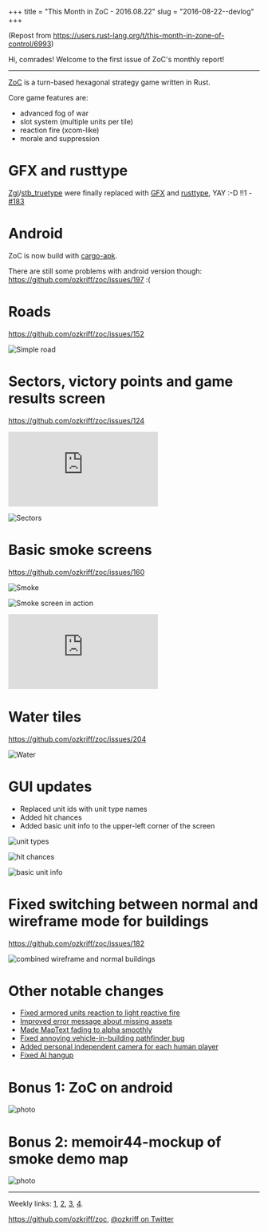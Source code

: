 +++
title = "This Month in ZoC - 2016.08.22"
slug = "2016-08-22--devlog"
+++

(Repost from <https://users.rust-lang.org/t/this-month-in-zone-of-control/6993>)

Hi, comrades! Welcome to the first issue of ZoC's monthly report!

------------------------------------------------------------------------

[ZoC](https://github.com/ozkriff/zoc) is a turn-based hexagonal strategy
game written in Rust.

Core game features are:

-   advanced fog of war
-   slot system (multiple units per tile)
-   reaction fire (xcom-like)
-   morale and suppression

GFX and rusttype
================

[Zgl](https://github.com/ozkriff/zoc/tree/c8b11f4/src/zgl/src)/[stb\_truetype](https://github.com/ozkriff/stb-tt-rs)
were finally replaced with [GFX](https://github.com/gfx-rs/gfx) and
[rusttype](https://github.com/dylanede/rusttype), YAY :-D !!1 -
[\#183](https://github.com/ozkriff/zoc/issues/183)

Android
=======

ZoC is now build with
[cargo-apk](https://github.com/tomaka/android-rs-glue).

There are still some problems with android version though:
<https://github.com/ozkriff/zoc/issues/197> :(

Roads
=====

<https://github.com/ozkriff/zoc/issues/152>

![Simple road](simple-road.png)

Sectors, victory points and game results screen
===============================================

<https://github.com/ozkriff/zoc/issues/124>

<div class="youtube"><iframe
    frameborder="0"
    src="https://www.youtube.com/embed/hI6YmZeuZ3s"
></iframe></div>

![Sectors](sectors.png)

Basic smoke screens
===================

<https://github.com/ozkriff/zoc/issues/160>

![Smoke](smoke.png)

![Smoke screen in action](somke-on-water.png)

<div class="youtube"><iframe frameborder="0" allowfullscreen src="https://www.youtube.com/embed/WJHkuWwAb7A?color=white&rel=0&showinfo=0"></iframe></div>

Water tiles
===========

<https://github.com/ozkriff/zoc/issues/204>

![Water](water-tiles.png)

GUI updates
===========

-   Replaced unit ids with unit type names
-   Added hit chances
-   Added basic unit info to the upper-left corner of the screen

![unit types](unit-types.png)

![hit chances](hit-chances.png)

![basic unit info](basic-unit-info.png)

Fixed switching between normal and wireframe mode for buildings
===============================================================

<https://github.com/ozkriff/zoc/issues/182>

![combined wireframe and normal buildings](combined-wireframe-and-normal-buildings.png)

Other notable changes
=====================

- [Fixed armored units reaction to light reactive fire](https://github.com/ozkriff/zoc/issues/191)
- [Improved error message about missing assets](https://github.com/ozkriff/zoc/issues/211)
- [Made MapText fading to alpha smoothly](https://github.com/ozkriff/zoc/commit/ac2c7c6)
- [Fixed annoying vehicle-in-building pathfinder bug](https://github.com/ozkriff/zoc/commit/1ee698)
- [Added personal independent camera for each human player](https://github.com/ozkriff/zoc/commit/fde38)
- [Fixed AI hangup](https://github.com/ozkriff/zoc/issues/196)

Bonus 1: ZoC on android
=======================

![photo](zoc-on-andoid.jpg)

Bonus 2: memoir44-mockup of smoke demo map
==========================================

![photo](memoir44.jpg)

------------------------------------------------------------------------

Weekly links:
[1](https://users.rust-lang.org/t/whats-everyone-working-on-this-week-31-2016/6747/2),
[2](https://www.reddit.com/r/rust/comments/4wob4b/whats_everyone_working_on_this_week_322016/d68pxx4),
[3](https://www.reddit.com/r/rust/comments/4xrycf/whats_everyone_working_on_this_week_332016/d6i0d1a),
[4](https://www.reddit.com/r/rust/comments/4yzx43/whats_everyone_working_on_this_week_342016/d6rp869).

<https://github.com/ozkriff/zoc>, [@ozkriff on Twitter](https://twitter.com/ozkriff)
